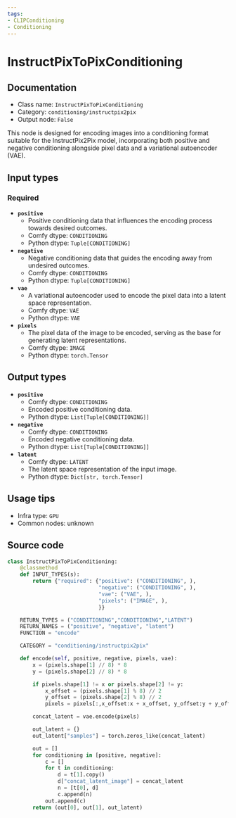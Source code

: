 ```yaml
---
tags:
- CLIPConditioning
- Conditioning
---
```


# InstructPixToPixConditioning
## Documentation
- Class name: `InstructPixToPixConditioning`
- Category: `conditioning/instructpix2pix`
- Output node: `False`

This node is designed for encoding images into a conditioning format suitable for the InstructPix2Pix model, incorporating both positive and negative conditioning alongside pixel data and a variational autoencoder (VAE).
## Input types
### Required
- **`positive`**
    - Positive conditioning data that influences the encoding process towards desired outcomes.
    - Comfy dtype: `CONDITIONING`
    - Python dtype: `Tuple[CONDITIONING]`
- **`negative`**
    - Negative conditioning data that guides the encoding away from undesired outcomes.
    - Comfy dtype: `CONDITIONING`
    - Python dtype: `Tuple[CONDITIONING]`
- **`vae`**
    - A variational autoencoder used to encode the pixel data into a latent space representation.
    - Comfy dtype: `VAE`
    - Python dtype: `VAE`
- **`pixels`**
    - The pixel data of the image to be encoded, serving as the base for generating latent representations.
    - Comfy dtype: `IMAGE`
    - Python dtype: `torch.Tensor`
## Output types
- **`positive`**
    - Comfy dtype: `CONDITIONING`
    - Encoded positive conditioning data.
    - Python dtype: `List[Tuple[CONDITIONING]]`
- **`negative`**
    - Comfy dtype: `CONDITIONING`
    - Encoded negative conditioning data.
    - Python dtype: `List[Tuple[CONDITIONING]]`
- **`latent`**
    - Comfy dtype: `LATENT`
    - The latent space representation of the input image.
    - Python dtype: `Dict[str, torch.Tensor]`
## Usage tips
- Infra type: `GPU`
- Common nodes: unknown


## Source code
```python
class InstructPixToPixConditioning:
    @classmethod
    def INPUT_TYPES(s):
        return {"required": {"positive": ("CONDITIONING", ),
                             "negative": ("CONDITIONING", ),
                             "vae": ("VAE", ),
                             "pixels": ("IMAGE", ),
                             }}

    RETURN_TYPES = ("CONDITIONING","CONDITIONING","LATENT")
    RETURN_NAMES = ("positive", "negative", "latent")
    FUNCTION = "encode"

    CATEGORY = "conditioning/instructpix2pix"

    def encode(self, positive, negative, pixels, vae):
        x = (pixels.shape[1] // 8) * 8
        y = (pixels.shape[2] // 8) * 8

        if pixels.shape[1] != x or pixels.shape[2] != y:
            x_offset = (pixels.shape[1] % 8) // 2
            y_offset = (pixels.shape[2] % 8) // 2
            pixels = pixels[:,x_offset:x + x_offset, y_offset:y + y_offset,:]

        concat_latent = vae.encode(pixels)

        out_latent = {}
        out_latent["samples"] = torch.zeros_like(concat_latent)

        out = []
        for conditioning in [positive, negative]:
            c = []
            for t in conditioning:
                d = t[1].copy()
                d["concat_latent_image"] = concat_latent
                n = [t[0], d]
                c.append(n)
            out.append(c)
        return (out[0], out[1], out_latent)

```
